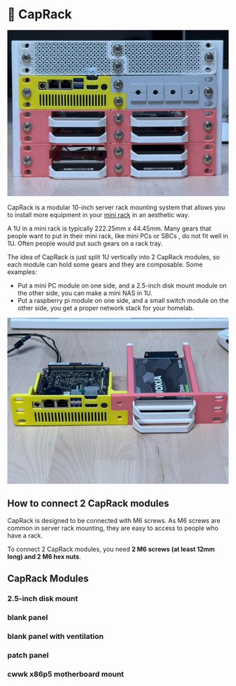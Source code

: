# 💊 CapRack

![A CapRack NAS](./assets/nas-front.jpg)

CapRack is a modular 10-inch server rack mounting system that allows you to install more equipment in your [mini rack](https://github.com/geerlingguy/mini-rack) in an aesthetic way.

A 1U in a mini rack is typically 222.25mm x 44.45mm. Many gears that people want to put in their mini rack, like mini PCs or SBCs , do not fit well in 1U. Often people would put such gears on a rack tray.

The idea of CapRack is just split 1U vertically into 2 CapRack modules, so each module can hold some gears and they are composable. Some examples:

- Put a mini PC module on one side, and a 2.5-inch disk mount module on the other side, you can make a mini NAS in 1U.
- Put a raspberry pi module on one side, and a small switch module on the other side, you get a proper network stack for your homelab.

![Mini NAS in 1U](./assets/mini-nas.jpg)

## How to connect 2 CapRack modules

CapRack is designed to be connected with M6 screws. As M6 screws are common in server rack mounting, they are easy to access to people who have a rack.

To connect 2 CapRack modules, you need **2 M6 screws (at least 12mm long) and 2 M6 hex nuts**.

## CapRack Modules

### 2.5-inch disk mount

### blank panel

### blank panel with ventilation

### patch panel

### cwwk x86p5 motherboard mount
